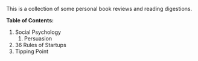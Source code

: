 
This is a collection of some personal book reviews and reading digestions.

__Table of Contents:__

1. Social Psychology
    1. Persuasion
2. 36 Rules of Startups
3. Tipping Point

